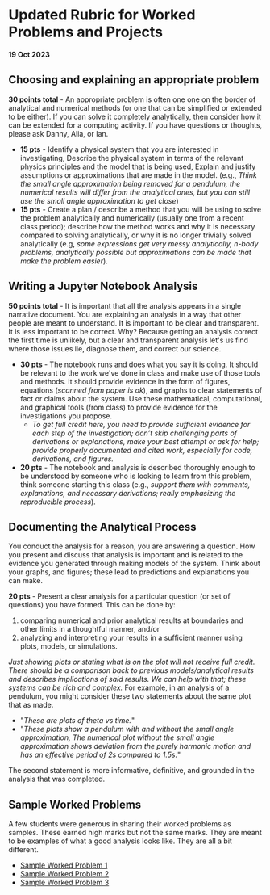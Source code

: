 # Updated Rubric for Worked Problems and Projects

**19 Oct 2023**

## Choosing and explaining an appropriate problem

**30 points total** - An appropriate problem is often one one on the border of analytical and numerical methods (or one that can be simplified or extended to be either). If you can solve it completely analytically, then consider how it can be extended for a computing activity. If you have questions or thoughts, please ask Danny, Alia, or Ian.  
 - **15 pts** - Identify a physical system that you are interested in investigating, Describe the physical system in terms of the relevant physics principles and the model that is being used, Explain and justify assumptions or approximations that are made in the model. (e.g., *Think the small angle approximation being removed for a pendulum, the numerical results will differ from the analytical ones, but you can still use the small angle approximation to get close*)
 - **15 pts** - Create a plan / describe a method that you will be using to solve the problem analytically and numerically (usually one from a recent class period); describe how the method works and why it is necessary compared to solving analytically, or why it is no longer trivially solved analytically (e.g, *some expressions get very messy analytically, n-body problems, analytically possible but approximations can be made that make the problem easier*).

## Writing a Jupyter Notebook Analysis

**50 points total** - It is important that all the analysis appears in a single narrative document. You are explaining an analysis in a way that other people are meant to understand. It is important to be clear and transparent. It is less important to be correct. Why? Because getting an analysis correct the first time is unlikely, but a clear and transparent analysis let's us find where those issues lie, diagnose them, and correct our science.
 - **30 pts** - The notebook runs and does what you say it is doing. It should be relevant to the work we've done in class and make use of those tools and methods. It should provide evidence in the form of figures, equations (*scanned from paper is ok*), and graphs to clear statements of fact or claims about the system. Use these mathematical, computational, and graphical tools (from class) to provide evidence for the investigations you propose. 
   - *To get full credit here, you need to provide sufficient evidence for each step of the investigation; don’t skip challenging parts of derivations or explanations, make your best attempt or ask for help; provide properly documented and cited work, especially for code, derivations, and figures.*
 - **20 pts** - The notebook and analysis is described thoroughly enough to be understood by someone who is looking to learn from this problem, think someone starting this class (e.g., *support them with comments, explanations, and necessary derivations; really emphasizing the reproducible process*).

## Documenting the Analytical Process
You conduct the analysis for a reason, you are answering a question. How you present and discuss that analysis is important and is related to the evidence you generated through making models of the system. Think about your graphs, and figures; these lead to predictions and explanations you can make. 

 **20 pts** - Present a clear analysis for a particular question (or set of questions) you have formed. This can be done by: 
 1. comparing numerical and prior analytical results at boundaries and other limits in a thoughtful manner, and/or
 2. analyzing and interpreting your results in a sufficient manner using plots, models, or simulations. 

*Just showing plots or stating what is on the plot will not receive full credit. There should be a comparison back to previous models/analytical results and describes implications of said results.  We can help with that; these systems can be rich and complex.* For example, in an analysis of a pendulum, you might consider these two statements about the same plot that as made.

 - "*These are plots of theta vs time.*" 
 - "*These plots show a pendulum with and without the small angle approximation, The numerical plot without the small angle approximation shows deviation from the purely harmonic motion and has an effective period of 2s compared to 1.5s.*"

The second statement is more informative, definitive, and grounded in the analysis that was completed. 

## Sample Worked Problems

A few students were generous in sharing their worked problems as samples. These earned high marks but not the same marks. They are meant to be examples of what a good analysis looks like. They are all a bit different.

 - [Sample Worked Problem 1](../assets/samples/wps/sample1.pdf)
 - [Sample Worked Problem 2](../assets/samples/wps/sample2.pdf)
 - [Sample Worked Problem 3](../assets/samples/wps/sample3.pdf)